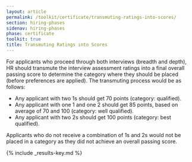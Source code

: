 ```yaml
---
layout: article
permalink: /toolkit/certificate/transmuting-ratings-into-scores/
section: hiring-phases
sidenav: hiring-phases
phase: certificate
toolkit: true
title: Transmuting Ratings into Scores
---
```


For applicants who proceed through both interviews (breadth and depth), HR should transmute the interview assessment ratings into a final overall passing score to determine the category where they should be placed (before preferences are applied). The transmuting process would be as follows:

- Any applicant with two 1s should get 70 points (category: qualified).
- Any applicant with one 1 and one 2 should get 85 points, based on average of 70 and 100 (category: well qualified).
- Any applicant with two 2s should get 100 points (category: best qualified).

Applicants who do not receive a combination of 1s and 2s would not be placed in a category as they did not achieve an overall passing score.

{% include _results-key.md %}
